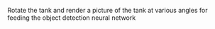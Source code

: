 Rotate the tank and render a picture of the tank at various angles for feeding the object detection neural network
